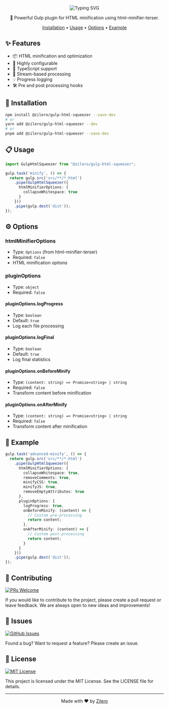<div align="center">

<img src="https://readme-typing-svg.demolab.com?font=Montserrat&weight=700&size=35&duration=3000&pause=1000&color=CF4647&background=45FF0000&center=true&vCenter=true&width=600&height=70&lines=Gulp+HTML+Squeezer;Fast+%26+Efficient;Smart+HTML+Minification" alt="Typing SVG" />

📄 Powerful Gulp plugin for HTML minification using html-minifier-terser.

[Installation](#-installation) •
[Usage](#-usage) •
[Options](#-options) •
[Example](#-example)

</div>

## ✨ Features

- 📦 HTML minification and optimization
- 🔧 Highly configurable
- 📝 TypeScript support
- 🚀 Stream-based processing
- 💡 Progress logging
- 🛠️ Pre and post processing hooks

## 🚀 Installation

```bash
npm install @zilero/gulp-html-squeezer --save-dev
# or
yarn add @zilero/gulp-html-squeezer --dev
# or
pnpm add @zilero/gulp-html-squeezer --save-dev
```

## 📋 Usage

```typescript
import GulpHtmlSqueezer from "@zilero/gulp-html-squeezer";

gulp.task('minify', () => {
  return gulp.src('src/**/*.html')
    .pipe(GulpHtmlSqueezer({
      htmlMinifierOptions: {
        collapseWhitespace: true
      }
    }))
    .pipe(gulp.dest('dist'));
});
```

## ⚙️ Options

### htmlMinifierOptions
- Type: `Options` (from html-minifier-terser)
- Required: `false`
- HTML minification options

### pluginOptions
- Type: `object`
- Required: `false`

#### pluginOptions.logProgress
- Type: `boolean`
- Default: `true`
- Log each file processing

#### pluginOptions.logFinal
- Type: `boolean`
- Default: `true`
- Log final statistics

#### pluginOptions.onBeforeMinify
- Type: `(content: string) => Promise<string> | string`
- Required: `false`
- Transform content before minification

#### pluginOptions.onAfterMinify
- Type: `(content: string) => Promise<string> | string`
- Required: `false`
- Transform content after minification

## 📝 Example

```typescript
gulp.task('advanced-minify', () => {
  return gulp.src('src/**/*.html')
    .pipe(GulpHtmlSqueezer({
      htmlMinifierOptions: {
        collapseWhitespace: true,
        removeComments: true,
        minifyCSS: true,
        minifyJS: true,
        removeEmptyAttributes: true
      },
      pluginOptions: {
        logProgress: true,
        onBeforeMinify: (content) => {
          // Custom pre-processing
          return content;
        },
        onAfterMinify: (content) => {
          // Custom post-processing
          return content;
        }
      }
    }))
    .pipe(gulp.dest('dist'));
});
```

## 🤝 Contributing

[![PRs Welcome](https://img.shields.io/badge/PRs-welcome-brightgreen.svg)](CONTRIBUTING.md)

If you would like to contribute to the project, please create a pull request or leave feedback. We are always open to new ideas and improvements!

## 🐛 Issues

[![GitHub Issues](https://img.shields.io/github/issues/zilero/gulp-plugins-hub.svg)](https://github.com/zilero/gulp-plugins-hub/issues)

Found a bug? Want to request a feature? Please create an issue.

## 📄 License

[![MIT License](https://img.shields.io/badge/license-MIT-blue.svg)](LICENSE)

This project is licensed under the MIT License. See the LICENSE file for details.

---

<div align="center">

Made with ❤️ by [Zilero](https://github.com/zilero)

</div>
